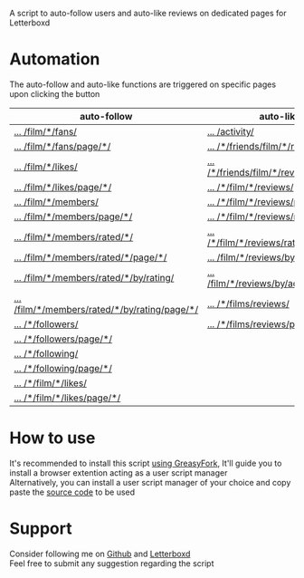 A script to auto-follow users and auto-like reviews on dedicated pages for Letterboxd

# Automation
The auto-follow and auto-like functions are triggered on specific pages upon clicking the button

auto-follow | auto-like
------------|----------
[... /film/\*/fans/](https://letterboxd.com/film/*/fans/) | [... /activity/](https://letterboxd.com/activity/)
[... /film/\*/fans/page/\*/](https://letterboxd.com/film/*/fans/page/*/) | [... /\*/friends/film/\*/reviews/](https://letterboxd.com/*/friends/film/*/reviews/)
[... /film/\*/likes/](https://letterboxd.com/film/*/likes/) | [... /\*/friends/film/\*/reviews/page/\*/](https://letterboxd.com/*/friends/film/*/reviews/page/*/)
[... /film/\*/likes/page/\*/](https://letterboxd.com/film/*/likes/page/*/) | [... /\*/film/\*/reviews/](https://letterboxd.com/*/film/*/reviews/)
[... /film/\*/members/](https://letterboxd.com/film/*/members/) | [... /\*/film/\*/reviews/page/\*/](https://letterboxd.com/*/film/*/reviews/page/*/)
[... /film/\*/members/page/\*/](https://letterboxd.com/film/*/members/page/*/) | [... /\*/film/\*/reviews/rated/\*/](https://letterboxd.com/*/film/*/reviews/rated/*/)
[... /film/\*/members/rated/\*/](https://letterboxd.com/film/*/members/rated/*/) | [... /\*/film/\*/reviews/rated/\*/page/\*/](https://letterboxd.com/*/film/*/reviews/rated/*/page/*/)
[... /film/\*/members/rated/\*/page/\*/](https://letterboxd.com/film/*/members/rated/*/page/*/) | [... \/film/\*/reviews/by/added/](https://letterboxd.com/film/*/reviews/by/added/)
[... /film/\*/members/rated/\*/by/rating/](https://letterboxd.com/film/*/members/rated/*/by/rating/) | [... \/film/\*/reviews/by/added/page/\*/](https://letterboxd.com/film/*/reviews/by/added/page/*/)
[... /film/\*/members/rated/\*/by/rating/page/\*/](https://letterboxd.com/film/*/members/rated/*/by/rating/page/*/) | [... /\*/films/reviews/](https://letterboxd.com/*/films/reviews/)
[... /\*/followers/](https://letterboxd.com/*/followers/) | [... /\*/films/reviews/page/\*/](https://letterboxd.com/*/films/reviews/page/*/)
[... /\*/followers/page/\*/](https://letterboxd.com/*/followers/page/*/) | 
[... /\*/following/](https://letterboxd.com/*/following/) | 
[... /\*/following/page/\*/](https://letterboxd.com/*/following/page/*/) | 
[... /\*/film/\*/likes/](https://letterboxd.com/*/film/*/likes/) | 
[... /\*/film/\*/likes/page/\*/](https://letterboxd.com/*/film/*/likes/page/*/) | 


# How to use
It's recommended to install this script [using GreasyFork](https://greasyfork.org/en/scripts/534538-letterboxd-auto-follow-auto-like), It'll guide you to install a browser extention acting as a user script manager<br>
Alternatively, you can install a user script manager of your choice and copy paste the [source code](script.js) to be used

# Support
Consider following me on [Github](https://github.com/asadiqui) and [Letterboxd](https://letterboxd.com/asadiqui/)<br>
Feel free to submit any suggestion regarding the script
